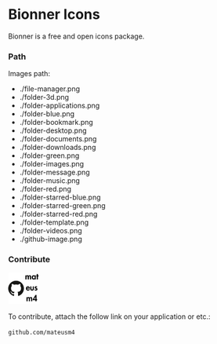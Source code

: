 # Bionner Icons
Bionner is a free and open icons package.
### Path
Images path:

 * ./file-manager.png
 * ./folder-3d.png
 * ./folder-applications.png
 * ./folder-blue.png
 * ./folder-bookmark.png
 * ./folder-desktop.png
 * ./folder-documents.png
 * ./folder-downloads.png
 * ./folder-green.png
 * ./folder-images.png
 * ./folder-message.png
 * ./folder-music.png
 * ./folder-red.png
 * ./folder-starred-blue.png
 * ./folder-starred-green.png
 * ./folder-starred-red.png
 * ./folder-template.png
 * ./folder-videos.png
 * ./github-image.png

### Contribute

<img src="./github-image.png"></img>

To contribute, attach the follow link on your application or etc.:

<code>github.com/mateusm4</code>